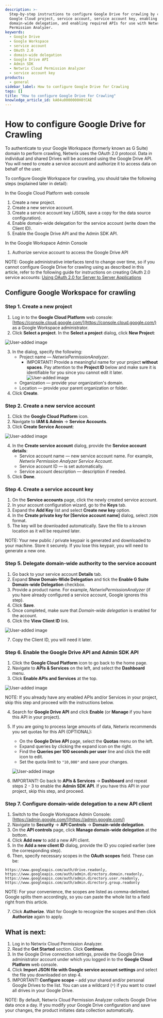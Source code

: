 ```yaml
---
description: >-
  Step-by-step instructions to configure Google Drive for crawling by creating a
  Google Cloud project, service account, service account key, enabling
  domain-wide delegation, and enabling required APIs for use with Netwrix Cloud
  Permission Analyzer.
keywords:
  - Google Drive
  - Google Workspace
  - service account
  - OAuth 2.0
  - domain-wide delegation
  - Google Drive API
  - Admin SDK
  - Netwrix Cloud Permission Analyzer
  - service account key
products:
  - general
sidebar_label: How to configure Google Drive for Crawling
tags: []
title: "How to configure Google Drive for Crawling"
knowledge_article_id: kA04u0000000H8tCAE
---
```


# How to configure Google Drive for Crawling

To authenticate to your Google Workspace (formerly known as G Suite) domain to perform crawling, Netwrix uses the OAuth 2.0 protocol. Data in individual and shared Drives will be accessed using the Google Drive API. You will need to create a service account and authorize it to access data on behalf of the user.

To configure Google Workspace for crawling, you should take the following steps (explained later in detail):

In the Google Cloud Platform web console

1. Create a new project.
2. Create a new service account.
3. Create a service account key (JSON, save a copy for the data source configuration).
4. Enable domain-wide delegation for the service account (write down the Client ID).
5. Enable the Google Drive API and the Admin SDK API.

In the Google Workspace Admin Console

1. Authorize service account to access the Google Drive API

NOTE: Google administrative interfaces tend to change over time, so if you cannot configure Google Drive for crawling using as described in this article, refer to the following guide for instructions on creating OAuth 2.0 service accounts: [Using OAuth 2.0 for Server to Server Applications](https://developers.google.com/identity/protocols/oauth2/service-account)

## Configure Google Workspace for crawling

### Step 1. Create a new project

1. Log in to the **Google Cloud Platform** web console: [https://console.cloud.google.com/](https://console.cloud.google.com/) as a Google Workspace administrator.
2. Click **Select a project**. In the **Select a project** dialog, click **New Project**:

![User-added image](./images/ka04u000000HcZf_0EM4u000002D34F.png)

3. In the dialog, specify the following:
   - Project name — *NetwrixPermissionAnalyzer*.
     - IMPORTANT! Provide a meaningful name for your project **without spaces**. Pay attention to the **Project ID** below and make sure it is identifiable for you since you cannot edit it later.
     ![User-added image](./images/ka04u000000HcZf_0EM4u000002D3i0.png)
   - Organization — provide your organization's domain.
   - Location — provide your parent organization or folder.
4. Click **Create**.

### Step 2. Create a new service account

1. Click the **Google Cloud Platform** icon.
2. Navigate to **IAM & Admin** → **Service Accounts**.
3. Click **Create Service Account**:

![User-added image](./images/ka04u000000HcZf_0EM4u000002D35r.png)

4. In the **Create service account** dialog, provide the **Service account details**:
   - Service account name — new service account name. For example, *Netwrix Permission Analyzer Service Account*.
   - Service account ID — is set automatically.
   - Service account description — description if needed.
5. Click **Done**.

### Step 4. Create a service account key

1. On the **Service accounts** page, click the newly created service account.
2. In your account configuration wizard, go to the **Keys** tab.
3. Expand the **Add Key** list and select **Create new key** option.
4. In the **Create private key for [Service account name]** dialog, select `JSON` format.
5. The key will be downloaded automatically. Save the file to a known location as it will be required later.

NOTE: Your new public / private keypair is generated and downloaded to your machine. Store it securely. If you lose this keypair, you will need to generate a new one.

### Step 5. Delegate domain-wide authority to the service account

1. Go back to your service account **Details** tab.
2. Expand **Show Domain-Wide Delegation** and tick the **Enable G Suite Domain-wide Delegation** checkbox.
3. Provide a product name. For example, *NetwrixPermissionAnalyzer* (if you have already configured a service account, Google ignores this step).
4. Click **Save**.
5. Once completed, make sure that *Domain-wide delegation* is enabled for the account.
6. Click the **View Client ID** link.

![User-added image](./images/ka04u000000HcZf_0EM4u000002D3i5.png)

7. Copy the Client ID, you will need it later.

### Step 6. Enable the Google Drive API and Admin SDK API

1. Click the **Google Cloud Platform** icon to go back to the home page.
2. Navigate to **APIs & Services** on the left, and select the **Dashboard** menu.
3. Click **Enable APIs and Services** at the top.

![User-added image](./images/ka04u000000HcZf_0EM4u000002Plj2.png)

NOTE: If you already have any enabled APIs and/or Services in your project, skip this step and proceed with the instructions below.

4. Search for **Google Drive API** and click **Enable** (or **Manage** if you have this API in your project).
5. If you are going to process large amounts of data, Netwrix recommends you set quotas for this API (OPTIONAL):
   - On the **Google Drive API** page, select the **Quotas** menu on the left.
   - Expand queries by clicking the expand icon on the right.
   - Find the **Queries per 100 seconds per user** line and click the edit icon to edit.
   - Set the quota limit to `"10,000"` and save your changes.

   ![User-added image](./images/ka04u000000HcZf_0EM4u000002Pljb.png)

6. IMPORTANT! Go back to **APIs & Services** → **Dashboard** and repeat steps 2 - 3 to enable the **Admin SDK API**. If you have this API in your project, skip this step, and proceed.

### Step 7. Configure domain-wide delegation to a new API client

1. Switch to the Google Workspace Admin Console: [https://admin.google.com/](https://admin.google.com/)
2. Navigate to **Security** → **API Controls** → **Domain-wide delegation**.
3. On the **API controls** page, click **Manage domain-wide delegation** at the bottom.
4. Click **Add new** to add a new API client.
5. In the **Add a new client ID** dialog, provide the ID you copied earlier (see the corresponding step).
6. Then, specify necessary scopes in the **OAuth scopes** field. These can be:

```text
https://www.googleapis.com/auth/drive.readonly,
https://www.googleapis.com/auth/admin.directory.domain.readonly,
https://www.googleapis.com/auth/admin.directory.user.readonly,
https://www.googleapis.com/auth/admin.directory.group.readonly
```

NOTE: For your convenience, the scopes are listed as comma-delimited. Google splits them accordingly, so you can paste the whole list to a field right from this article.

7. Click **Authorize**. Wait for Google to recognize the scopes and then click **Authorize** again to apply.

## What is next:

1. Log in to Netwrix Cloud Permission Analyzer.
2. Read the **Get Started** section. Click **Continue**.
3. In the Google Drive connection settings, provide the Google Drive administrator account under which you logged in to the **Google Cloud Platform** web console.
4. Click **Import JSON file with Google service account settings** and select the file you downloaded on step 4.
5. IMPORTANT! **Configure scope** – add your shared and/or personal Google Drives to the list. You can use a wildcard (`*`) if you want to crawl all drives in your Google Drive.

NOTE: By default, Netwrix Cloud Permission Analyzer collects Google Drive data once a day. If you modify your Google Drive configuration and save your changes, the product initiates data collection automatically.
